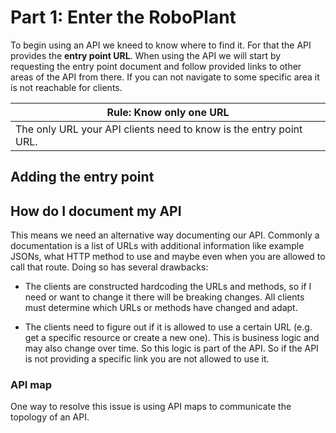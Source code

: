 # Part 1: Enter the RoboPlant
To begin using an API we kneed to know where to find it. For that the API provides the **entry point URL**. When using the API we will start by requesting the entry point document and follow provided links to other areas of the API from there. If you can not navigate to some specific area it is not reachable for clients.

| Rule: Know only one URL |
|------|
| The only URL your API clients need to know is the entry point URL. |

## Adding the entry point

## How do I document my API
This means we need an alternative way documenting our API. Commonly a documentation is a list of URLs with additional information like example JSONs, what HTTP method to use and maybe even when you are allowed to call that route. Doing so has several drawbacks:

- The clients are constructed hardcoding the URLs and methods, so if I need or want to change it there will be breaking changes. All clients must determine which URLs or methods have changed and adapt.

- The clients need to figure out if it is allowed to use a certain URL (e.g. get a specific resource or create a new one). This is business logic and may also change over time. So this logic is part of the API. So if the API is not providing a specific link you are not allowed to use it.

### API map 
One way to resolve this issue is using API maps to communicate the topology of an API.